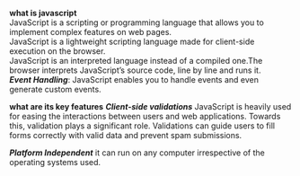 **what is javascript** <br>
JavaScript is a scripting or programming language that allows you to implement complex features on web pages.<br>
JavaScript is a lightweight scripting language made for client-side execution on the browser.<br>
JavaScript is an interpreted language instead of a compiled one.The browser interprets JavaScript’s source code, line by line and runs it.<br> 
***Event Handling***: JavaScript enables you to handle events and even generate custom events.
<br>

**what are its key features**
***Client-side validations***
JavaScript is heavily used for easing the interactions between users and web applications. Towards this, validation plays a significant role. Validations can guide users to fill forms correctly with valid data and prevent spam submissions. <br>

***Platform Independent***
 it can run on any computer irrespective of the operating systems used. <br>